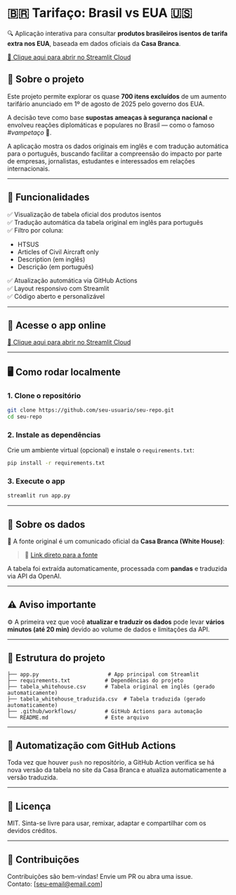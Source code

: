 # 🇧🇷 Tarifaço: Brasil vs EUA 🇺🇸

🔍 Aplicação interativa para consultar **produtos brasileiros isentos de tarifa extra nos EUA**, baseada em dados oficiais da **Casa Branca**.

[🔗 Clique aqui para abrir no Streamlit Cloud](https://tarifaco.streamlit.app/)

## 📌 Sobre o projeto

Este projeto permite explorar os quase **700 itens excluídos** de um aumento tarifário anunciado em 1º de agosto de 2025 pelo governo dos EUA.

A decisão teve como base **supostas ameaças à segurança nacional** e envolveu reações diplomáticas e populares no Brasil — como o famoso _#vampetaço_ 🧛.

A aplicação mostra os dados originais em inglês e com tradução automática para o português, buscando facilitar a compreensão do impacto por parte de empresas, jornalistas, estudantes e interessados em relações internacionais.

---

## 🔧 Funcionalidades

✅ Visualização de tabela oficial dos produtos isentos  
✅ Tradução automática da tabela original em inglês para português  
✅ Filtro por coluna:
- HTSUS
- Articles of Civil Aircraft only
- Description (em inglês)
- Descrição (em português)

✅ Atualização automática via GitHub Actions  
✅ Layout responsivo com Streamlit  
✅ Código aberto e personalizável

---

## 🚀 Acesse o app online

[🔗 Clique aqui para abrir no Streamlit Cloud](https://tarifaco.streamlit.app/)

---

## 🖥️ Como rodar localmente

### 1. Clone o repositório

```bash
git clone https://github.com/seu-usuario/seu-repo.git
cd seu-repo
```

### 2. Instale as dependências

Crie um ambiente virtual (opcional) e instale o `requirements.txt`:

```bash
pip install -r requirements.txt
```

### 3. Execute o app

```bash
streamlit run app.py
```

---

## 🧠 Sobre os dados

📄 A fonte original é um comunicado oficial da **Casa Branca (White House)**:

> 🔗 [Link direto para a fonte](https://www.whitehouse.gov/presidential-actions/2025/07/addressing-threats-to-the-us/)

A tabela foi extraída automaticamente, processada com **pandas** e traduzida via API da OpenAI.

---

## ⚠️ Aviso importante

⚙️ A primeira vez que você **atualizar e traduzir os dados** pode levar **vários minutos (até 20 min)** devido ao volume de dados e limitações da API.

---

## 📂 Estrutura do projeto

```
├── app.py                      # App principal com Streamlit
├── requirements.txt           # Dependências do projeto
├── tabela_whitehouse.csv      # Tabela original em inglês (gerado automaticamente)
├── tabela_whitehouse_traduzida.csv  # Tabela traduzida (gerado automaticamente)
├── .github/workflows/         # GitHub Actions para automação
└── README.md                  # Este arquivo
```

---

## 🤖 Automatização com GitHub Actions

Toda vez que houver `push` no repositório, a GitHub Action verifica se há nova versão da tabela no site da Casa Branca e atualiza automaticamente a versão traduzida.

---

## 📘 Licença

MIT. Sinta-se livre para usar, remixar, adaptar e compartilhar com os devidos créditos.

---

## 🤝 Contribuições

Contribuições são bem-vindas! Envie um PR ou abra uma issue.  
Contato: [seu-email@email.com]
